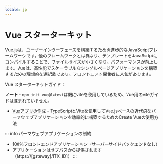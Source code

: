 ```yaml
---
locale: jp
---
```

# Vue スターターキット

Vue.jsは、ユーザーインターフェースを構築するための進歩的なJavaScriptフレームワークです。他のフレームワークとは異なり、テンプレートをJavaScriptにコンパイルすることで、ファイルサイズが小さくなり、パフォーマンスが向上します。Vueは、高性能でスケーラブルなシングルページアプリケーションを構築するための理想的な選択肢であり、フロントエンド開発者に人気があります。

Vue スターターキットガイド：

**ノート** - `npm init vue@latest`は既にviteを使用しているため、Vue用のviteガイドは含まれていません。

- [Vueアプリの作成](./create-vue.md) - TypeScriptとViteを使用してVue.jsベースの近代的なパーマウェブアプリケーションを効率的に構築するためのCreate Vueの使用方法

::: info パーマウェブアプリケーションの制約

- 100％フロントエンドアプリケーション（サーバーサイドバックエンドなし）
- アプリケーションはサブパスから提供されます（https://[gateway]/[TX_ID]）
  :::